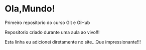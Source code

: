 
# Ola,Mundo!
 Primeiro repositorio do curso Git e GiHub

Repositorio criado durante uma aula ao vivo!!!


Esta linha eu adicionei diretamente no site...Que impressionante!!!
